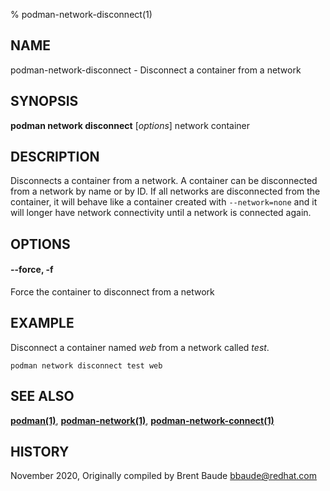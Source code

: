 % podman-network-disconnect(1)

## NAME
podman\-network\-disconnect - Disconnect a container from a network

## SYNOPSIS
**podman network disconnect** [*options*] network container

## DESCRIPTION
Disconnects a container from a network. A container can be disconnected from a network by name or by ID.
If all networks are disconnected from the container, it will behave like a container created with `--network=none`
and it will longer have network connectivity until a network is connected again.


## OPTIONS
#### **--force**, **-f**

Force the container to disconnect from a network

## EXAMPLE
Disconnect a container named *web* from a network called *test*.

```
podman network disconnect test web
```


## SEE ALSO
**[podman(1)](podman.1.md)**, **[podman-network(1)](podman-network.1.md)**, **[podman-network-connect(1)](podman-network-connect.1.md)**

## HISTORY
November 2020, Originally compiled by Brent Baude <bbaude@redhat.com>

